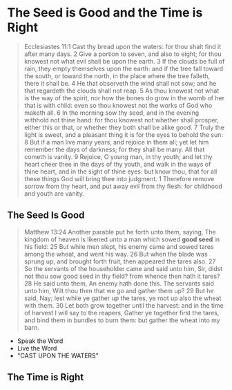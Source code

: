 # The Seed is Good and the Time is Right

> Ecclesiastes 11:1 Cast thy bread upon the waters: for thou shalt find it after many days. 2 Give a portion to seven, and also to eight; for thou knowest not what evil shall be upon the earth. 3 If the clouds be full of rain, they empty themselves upon the earth: and if the tree fall toward the south, or toward the north, in the place where the tree falleth, there it shall be. 4 He that observeth the wind shall not sow; and he that regardeth the clouds shall not reap. 5 As thou knowest not what is the way of the spirit, nor how the bones do grow in the womb of her that is with child: even so thou knowest not the works of God who maketh all. 6 In the morning sow thy seed, and in the evening withhold not thine hand: for thou knowest not whether shall prosper, either this or that, or whether they both shall be alike good. 
7 Truly the light is sweet, and a pleasant thing it is for the eyes to behold the sun: 8 But if a man live many years, and rejoice in them all; yet let him remember the days of darkness; for they shall be many. All that cometh is vanity. 9 Rejoice, O young man, in thy youth; and let thy heart cheer thee in the days of thy youth, and walk in the ways of thine heart, and in the sight of thine eyes: but know thou, that for all these things God will bring thee into judgment. 1 Therefore remove sorrow from thy heart, and put away evil from thy flesh: for childhood and youth are vanity. 

## The Seed Is Good

> Matthew 13:24 Another parable put he forth unto them, saying, The kingdom of heaven is likened unto a man which sowed **good seed** in his field: 25 But while men slept, his enemy came and sowed tares among the wheat, and went his way. 
26 But when the blade was sprung up, and brought forth fruit, then appeared the tares also. 27 So the servants of the householder came and said unto him, Sir, didst not thou sow good seed in thy field? from whence then hath it tares? 28 He said unto them, An enemy hath done this. The servants said unto him, Wilt thou then that we go and gather them up? 29 But he said, Nay; lest while ye gather up the tares, ye root up also the wheat with them. 30 Let both grow together until the harvest: and in the time of harvest I will say to the reapers, Gather ye together first the tares, and bind them in bundles to burn them: but gather the wheat into my barn. 

- Speak the Word
- Live the Word
- "CAST UPON THE WATERS"

## The Time is Right
